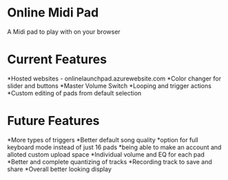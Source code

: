 # Online Midi Pad
A Midi pad to play with on your browser

# Current Features
*Hosted websites - onlinelaunchpad.azurewebsite.com
*Color changer for slider and buttons
*Master Volume Switch
*Looping and trigger actions
*Custom editing of pads from default selection

# Future Features
*More types of triggers
*Better default song quality
*option for full keyboard mode instead of just 16 pads
*being able to make an account and alloted custom upload space
*Individual volume and EQ for each pad
*Better and complete quantizing of tracks
*Recording track to save and share
*Overall better looking display
